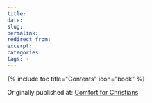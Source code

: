 ```yaml
---
title: 
date: 
slug:
permalink:
redirect_from:
excerpt: 
categories:
tags: - 
---
```

{% include toc title="Contents" icon="book" %}


<div>Originally published at: <a href="/">Comfort for Christians</a></div>
